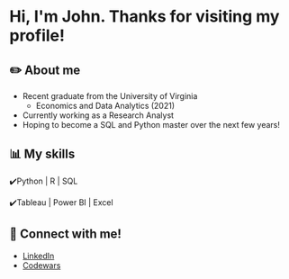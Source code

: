 # Hi, I'm John. Thanks for visiting my profile!

## ✏️ About me
- Recent graduate from the University of Virginia
    - Economics and Data Analytics (2021)
- Currently working as a Research Analyst
- Hoping to become a SQL and Python master over the next few years!

## 📊 My skills
✔️Python | R | SQL

✔️Tableau | Power BI | Excel

## 🤝 Connect with me!
- [LinkedIn](https://www.linkedin.com/in/jvithoulkas)
- [Codewars](https://www.codewars.com/users/jvit1)